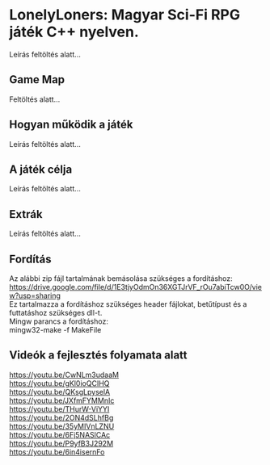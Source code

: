 # LonelyLoners: Magyar Sci-Fi RPG játék C++ nyelven.
Leírás feltöltés alatt...

## Game Map
Feltöltés alatt...

## Hogyan működik a játék
Leírás feltöltés alatt...

## A játék célja
Leírás feltöltés alatt...

## Extrák
Leírás feltöltés alatt...

## Fordítás
Az alábbi zip fájl tartalmának bemásolása szükséges a fordításhoz:<br>
https://drive.google.com/file/d/1E3tjyOdmOn36XGTJrVF_rOu7abiTcw0O/view?usp=sharing<br>
Ez tartalmazza a fordításhoz szükséges header fájlokat, betűtípust és a futtatáshoz szükséges dll-t.<br>
Mingw parancs a fordításhoz:<br>
mingw32-make -f MakeFile<br>

## Videók a fejlesztés folyamata alatt
https://youtu.be/CwNLm3udaaM<br>
https://youtu.be/gKl0ioQCIHQ<br>
https://youtu.be/QKsgLpyselA<br>
https://youtu.be/JXfmFYMMnIc<br>
https://youtu.be/THurW-ViYYI<br>
https://youtu.be/2ON4dSLhfBg<br>
https://youtu.be/35yMIVnLZNU<br>
https://youtu.be/6Fj5NASlCAc<br>
https://youtu.be/P9yfB3J292M<br>
https://youtu.be/6in4isernFo<br>
